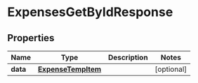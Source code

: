 

# ExpensesGetByIdResponse


## Properties

| Name | Type | Description | Notes |
|------------ | ------------- | ------------- | -------------|
|**data** | [**ExpenseTempItem**](ExpenseTempItem.md) |  |  [optional] |



